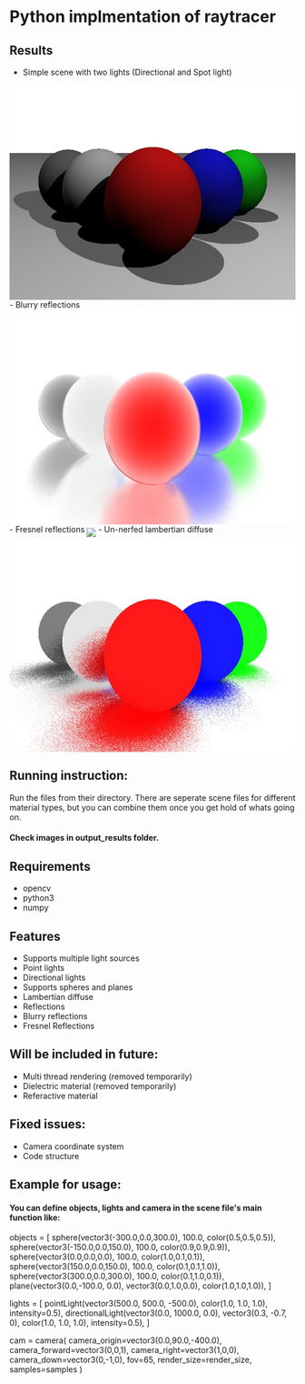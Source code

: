 # Python implmentation of raytracer

## Results

- Simple scene with two lights (Directional and Spot light)
<img src="output_results/demo_with_both_lights.jpg" align="middle" />
- Blurry reflections
<img src="output_results/demo_with_blurry_reflections.jpg" align="middle" />
- Fresnel reflections
<img src="output_results/demo_with_fresnel_reflections.jpg" align="middle" />
- Un-nerfed lambertian diffuse
<img src="output_results/demo_lambertian_reflection.jpg" align="middle" />

## Running instruction:
Run the files from their directory. There are seperate scene files for different material types, but you can combine them once you get hold of whats going on.

#### Check images in output_results folder.

## Requirements
- opencv
- python3
- numpy

## Features
- Supports multiple light sources
- Point lights
- Directional lights
- Supports spheres and planes
- Lambertian diffuse
- Reflections
- Blurry reflections
- Fresnel Reflections

## Will be included in future:
- Multi thread rendering (removed temporarily)
- Dielectric material (removed temporarily)
- Referactive material

## Fixed issues:
- Camera coordinate system
- Code structure

## Example for usage: 
#### You can define objects, lights and camera in the scene file's main function like:
objects = [
        sphere(vector3(-300.0,0.0,300.0), 100.0, color(0.5,0.5,0.5)), 
        sphere(vector3(-150.0,0.0,150.0), 100.0, color(0.9,0.9,0.9)), 
        sphere(vector3(0.0,0.0,0.0), 100.0, color(1.0,0.1,0.1)), 
        sphere(vector3(150.0,0.0,150.0), 100.0, color(0.1,0.1,1.0)), 
        sphere(vector3(300.0,0.0,300.0), 100.0, color(0.1,1.0,0.1)), 
        plane(vector3(0.0,-100.0, 0.0), vector3(0.0,1.0,0.0), color(1.0,1.0,1.0)),
    ]

lights = [
        pointLight(vector3(500.0, 500.0, -500.0), color(1.0, 1.0, 1.0), intensity=0.5),
        directionalLight(vector3(0.0, 1000.0, 0.0), vector3(0.3, -0.7, 0), color(1.0, 1.0, 1.0), intensity=0.5),
    ]

cam = camera(
        camera_origin=vector3(0.0,90.0,-400.0),
        camera_forward=vector3(0,0,1),
        camera_right=vector3(1,0,0),
        camera_down=vector3(0,-1,0),
        fov=65,
        render_size=render_size,
        samples=samples
    )
